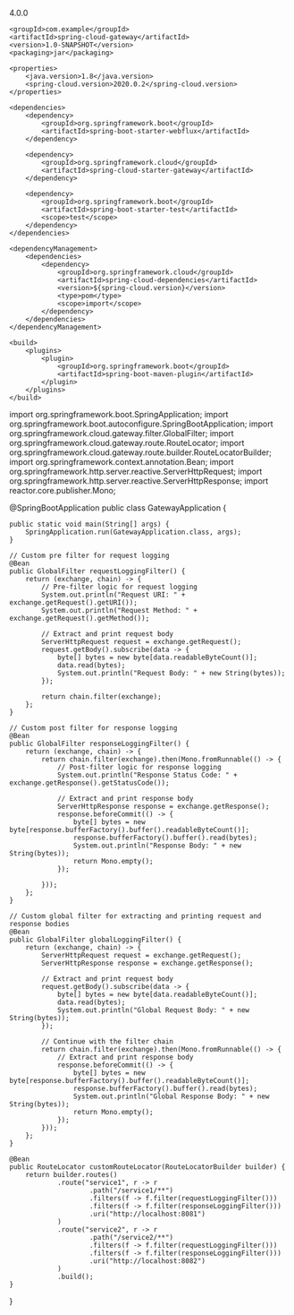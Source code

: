 <?xml version="1.0" encoding="UTF-8"?>
<project xmlns="http://maven.apache.org/POM/4.0.0"
         xmlns:xsi="http://www.w3.org/2001/XMLSchema-instance"
         xsi:schemaLocation="http://maven.apache.org/POM/4.0.0 http://maven.apache.org/xsd/maven-4.0.0.xsd">
    <modelVersion>4.0.0</modelVersion>

    <groupId>com.example</groupId>
    <artifactId>spring-cloud-gateway</artifactId>
    <version>1.0-SNAPSHOT</version>
    <packaging>jar</packaging>

    <properties>
        <java.version>1.8</java.version>
        <spring-cloud.version>2020.0.2</spring-cloud.version>
    </properties>

    <dependencies>
        <dependency>
            <groupId>org.springframework.boot</groupId>
            <artifactId>spring-boot-starter-webflux</artifactId>
        </dependency>

        <dependency>
            <groupId>org.springframework.cloud</groupId>
            <artifactId>spring-cloud-starter-gateway</artifactId>
        </dependency>

        <dependency>
            <groupId>org.springframework.boot</groupId>
            <artifactId>spring-boot-starter-test</artifactId>
            <scope>test</scope>
        </dependency>
    </dependencies>

    <dependencyManagement>
        <dependencies>
            <dependency>
                <groupId>org.springframework.cloud</groupId>
                <artifactId>spring-cloud-dependencies</artifactId>
                <version>${spring-cloud.version}</version>
                <type>pom</type>
                <scope>import</scope>
            </dependency>
        </dependencies>
    </dependencyManagement>

    <build>
        <plugins>
            <plugin>
                <groupId>org.springframework.boot</groupId>
                <artifactId>spring-boot-maven-plugin</artifactId>
            </plugin>
        </plugins>
    </build>
</project>






import org.springframework.boot.SpringApplication;
import org.springframework.boot.autoconfigure.SpringBootApplication;
import org.springframework.cloud.gateway.filter.GlobalFilter;
import org.springframework.cloud.gateway.route.RouteLocator;
import org.springframework.cloud.gateway.route.builder.RouteLocatorBuilder;
import org.springframework.context.annotation.Bean;
import org.springframework.http.server.reactive.ServerHttpRequest;
import org.springframework.http.server.reactive.ServerHttpResponse;
import reactor.core.publisher.Mono;

@SpringBootApplication
public class GatewayApplication {

    public static void main(String[] args) {
        SpringApplication.run(GatewayApplication.class, args);
    }

    // Custom pre filter for request logging
    @Bean
    public GlobalFilter requestLoggingFilter() {
        return (exchange, chain) -> {
            // Pre-filter logic for request logging
            System.out.println("Request URI: " + exchange.getRequest().getURI());
            System.out.println("Request Method: " + exchange.getRequest().getMethod());

            // Extract and print request body
            ServerHttpRequest request = exchange.getRequest();
            request.getBody().subscribe(data -> {
                byte[] bytes = new byte[data.readableByteCount()];
                data.read(bytes);
                System.out.println("Request Body: " + new String(bytes));
            });

            return chain.filter(exchange);
        };
    }

    // Custom post filter for response logging
    @Bean
    public GlobalFilter responseLoggingFilter() {
        return (exchange, chain) -> {
            return chain.filter(exchange).then(Mono.fromRunnable(() -> {
                // Post-filter logic for response logging
                System.out.println("Response Status Code: " + exchange.getResponse().getStatusCode());

                // Extract and print response body
                ServerHttpResponse response = exchange.getResponse();
                response.beforeCommit(() -> {
                    byte[] bytes = new byte[response.bufferFactory().buffer().readableByteCount()];
                    response.bufferFactory().buffer().read(bytes);
                    System.out.println("Response Body: " + new String(bytes));
                    return Mono.empty();
                });

            }));
        };
    }

    // Custom global filter for extracting and printing request and response bodies
    @Bean
    public GlobalFilter globalLoggingFilter() {
        return (exchange, chain) -> {
            ServerHttpRequest request = exchange.getRequest();
            ServerHttpResponse response = exchange.getResponse();

            // Extract and print request body
            request.getBody().subscribe(data -> {
                byte[] bytes = new byte[data.readableByteCount()];
                data.read(bytes);
                System.out.println("Global Request Body: " + new String(bytes));
            });

            // Continue with the filter chain
            return chain.filter(exchange).then(Mono.fromRunnable(() -> {
                // Extract and print response body
                response.beforeCommit(() -> {
                    byte[] bytes = new byte[response.bufferFactory().buffer().readableByteCount()];
                    response.bufferFactory().buffer().read(bytes);
                    System.out.println("Global Response Body: " + new String(bytes));
                    return Mono.empty();
                });
            }));
        };
    }

    @Bean
    public RouteLocator customRouteLocator(RouteLocatorBuilder builder) {
        return builder.routes()
                .route("service1", r -> r
                        .path("/service1/**")
                        .filters(f -> f.filter(requestLoggingFilter()))
                        .filters(f -> f.filter(responseLoggingFilter()))
                        .uri("http://localhost:8081")
                )
                .route("service2", r -> r
                        .path("/service2/**")
                        .filters(f -> f.filter(requestLoggingFilter()))
                        .filters(f -> f.filter(responseLoggingFilter()))
                        .uri("http://localhost:8082")
                )
                .build();
    }
}


